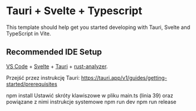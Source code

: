 # Tauri + Svelte + Typescript

This template should help get you started developing with Tauri, Svelte and TypeScript in Vite.

## Recommended IDE Setup

[VS Code](https://code.visualstudio.com/) + [Svelte](https://marketplace.visualstudio.com/items?itemName=svelte.svelte-vscode) + [Tauri](https://marketplace.visualstudio.com/items?itemName=tauri-apps.tauri-vscode) + [rust-analyzer](https://marketplace.visualstudio.com/items?itemName=rust-lang.rust-analyzer).


Przejść przez instrukcję Tauri: https://tauri.app/v1/guides/getting-started/prerequisites

npm install
Ustawić skróty klawiszowe w pliku main.ts (linia 39) oraz powiązane z nimi instrukcje systemowe
npm run dev
npm run release
